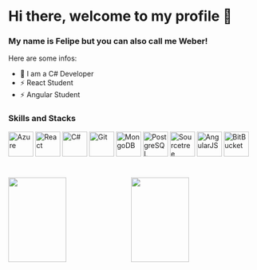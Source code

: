 # Hi there, welcome to my profile 👋

### My name is Felipe but you can also call me Weber!


Here are some infos:

- 🌱 I am a C# Developer
- ⚡ React Student
- ⚡ Angular Student

### Skills and Stacks

<div align="left">
<img alt="Azure" src="https://cdn.jsdelivr.net/gh/devicons/devicon/icons/azure/azure-original.svg" width="50" height="50"/>
<img alt="React" src="https://cdn.jsdelivr.net/gh/devicons/devicon/icons/react/react-original.svg" width="50" height="50"/>
<img alt="C#" src="https://cdn.jsdelivr.net/gh/devicons/devicon/icons/csharp/csharp-original.svg" width="50" height="50"/>
<img alt="Git" src="https://cdn.jsdelivr.net/gh/devicons/devicon/icons/git/git-original.svg" width="50" height="50"/>         
<img alt="MongoDB" src="https://cdn.jsdelivr.net/gh/devicons/devicon/icons/mongodb/mongodb-original.svg" width="50" height="50"/>
<img alt="PostgreSQL" src="https://cdn.jsdelivr.net/gh/devicons/devicon/icons/postgresql/postgresql-original.svg" width="50" height="50"/>
<img alt="Sourcetree" src="https://cdn.jsdelivr.net/gh/devicons/devicon/icons/sourcetree/sourcetree-original.svg" width="50" height="50" />
<img alt="AngularJS" src="https://cdn.jsdelivr.net/gh/devicons/devicon/icons/angularjs/angularjs-original.svg" width="50" height="50" />
<img alt="BitBucket" src="https://cdn.jsdelivr.net/gh/devicons/devicon/icons/bitbucket/bitbucket-original.svg" width="50" height="50" />
          
</div>

# 
<img height="170em" width="48%" src="https://github-readme-stats.vercel.app/api?username=lipefw&show_icons=true&theme=react&include_all_commits=true&count_private=true&show_owner=false"/> <img height="170em" width="48%" src="https://github-readme-stats.vercel.app/api/top-langs/?username=LipeFW&layout=compact&langs_count=4&theme=react"/>
          
          
          
          
          
          
          

